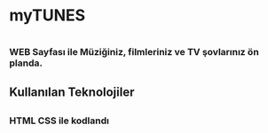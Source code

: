 <h1> myTUNES <h1>
<h3> WEB Sayfası ile Müziğiniz, filmleriniz ve TV şovlarınız ön planda. <h3>
<h2> Kullanılan Teknolojiler <h2>
<h3> HTML CSS ile kodlandı <h3>
